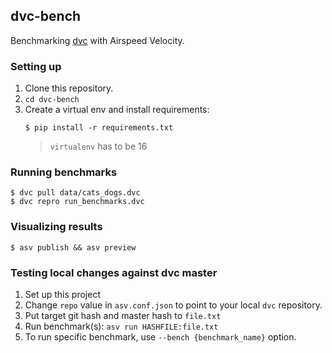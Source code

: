 ## dvc-bench
Benchmarking [dvc](https://github.com/iterative/dvc) with Airspeed Velocity.


### Setting up
1. Clone this repository.
2. `cd dvc-bench`
3. Create a virtual env and install requirements:
   ```console
   $ pip install -r requirements.txt
   ```
   > `virtualenv` has to be 16

### Running benchmarks
```console
$ dvc pull data/cats_dogs.dvc
$ dvc repro run_benchmarks.dvc
```

### Visualizing results
```console
$ asv publish && asv preview
```

### Testing local changes against dvc master
1. Set up this project
2. Change `repo` value in `asv.conf.json` to point to your local `dvc` repository.
3. Put target git hash and master hash to `file.txt`
4. Run benchmark(s): `asv run HASHFILE:file.txt`
5. To run specific benchmark, use `--bench {benchmark_name}` option.
